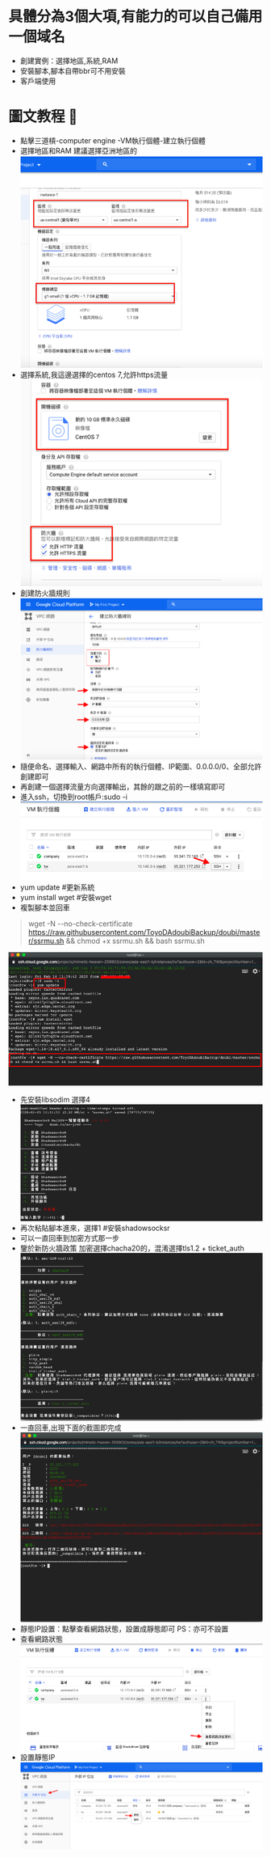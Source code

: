 # 具體分為3個大項,有能力的可以自己備用一個域名

- 創建實例：選擇地區,系統,RAM
- 安裝腳本,腳本自帶bbr可不用安裝
- 客戶端使用

# 圖文教程 🔔

- 點擊三道槓-computer engine -VM執行個體-建立執行個體
- 選擇地區和RAM 建議選擇亞洲地區的
![選擇地區]( https://github.com/hkjswong/GCP-setup-ssr/blob/master/%E5%9C%B0%E5%8D%80%E5%92%8C%E5%85%A7%E5%AD%98.png)
- 選擇系統,我這邊選擇的centos 7,允許https流量
![選擇系統](https://github.com/hkjswong/GCP-setup-ssr/blob/master/%E9%81%B8%E6%93%87%E7%B3%BB%E7%B5%B1.png )
- 創建防火牆規則
![選擇系統](https://github.com/hkjswong/GCP-setup-ssr/blob/master/%E5%89%B5%E5%BB%BA%E9%98%B2%E7%81%AB%E7%89%86%E8%A6%8F%E5%89%87.png )
- 隨便命名、選擇輸入、網路中所有的執行個體、IP範圍、0.0.0.0/0、全部允許 創建即可
- 再創建一個選擇流量方向選擇輸出，其餘的跟之前的一樣填寫即可
- 進入ssh，切換到root帳戶:sudo -i
![選擇系統](https://github.com/hkjswong/GCP-setup-ssr/blob/master/%E9%80%A3%E7%B5%90ssh.png )
- yum update #更新系統
- yum install wget #安裝wget
- 複製腳本並回車

> wget -N --no-check-certificate https://raw.githubusercontent.com/ToyoDAdoubiBackup/doubi/master/ssrmu.sh && chmod +x ssrmu.sh && bash ssrmu.sh

![選擇系統](https://github.com/hkjswong/GCP-setup-ssr/blob/master/%E8%85%B3%E6%9C%AC.png )
- 先安裝libsodim 選擇4
![選擇系統](https://github.com/hkjswong/GCP-setup-ssr/blob/master/%E5%AE%89%E8%A3%9Dlibsodium.png )
- 再次粘貼腳本進來，選擇1 #安裝shadowsocksr
- 可以一直回車到加密方式那一步
- 鑒於新防火牆政策 加密選擇chacha20的，混淆選擇tls1.2 + ticket_auth
![選擇系統](https://github.com/hkjswong/GCP-setup-ssr/blob/master/%E9%81%B8%E6%93%87%E5%8A%A0%E5%AF%86%E8%88%87%E6%B7%B7%E6%B7%86.png )
- 一直回車,出現下面的截圖即完成
![選擇系統](https://github.com/hkjswong/GCP-setup-ssr/blob/master/%E5%AE%8C%E6%88%90.png )
- 靜態IP設置：點擊查看網路狀態，設置成靜態即可 PS：亦可不設置
- 查看網路狀態
![選擇系統](https://github.com/hkjswong/GCP-setup-ssr/blob/master/%E6%9F%A5%E7%9C%8B%E7%B6%B2%E8%B7%AF%E8%A9%B3%E6%83%85.png)
- 設置靜態IP
![選擇系統](https://github.com/hkjswong/GCP-setup-ssr/blob/master/%E8%A8%AD%E7%BD%AE%E9%9D%9C%E6%85%8Bip.png)

